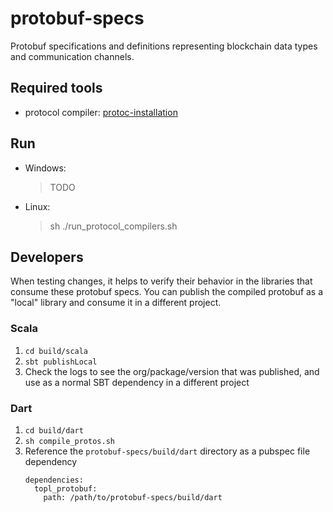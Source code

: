 # protobuf-specs
Protobuf specifications and definitions representing blockchain data types and communication channels.


## Required tools

- protocol compiler: [protoc-installation](https://grpc.io/docs/protoc-installation/)


## Run
- Windows: 
    > TODO
- Linux: 
    > sh ./run_protocol_compilers.sh

## Developers
When testing changes, it helps to verify their behavior in the libraries that consume these protobuf specs.  You can publish the compiled protobuf as a "local" library and consume it in a different project.
### Scala
1. `cd build/scala`
1. `sbt publishLocal`
1. Check the logs to see the org/package/version that was published, and use as a normal SBT dependency in a different project

### Dart
1. `cd build/dart`
1. `sh compile_protos.sh`
1. Reference the `protobuf-specs/build/dart` directory as a pubspec file dependency
    ```
    dependencies:
      topl_protobuf:
        path: /path/to/protobuf-specs/build/dart
    ```

